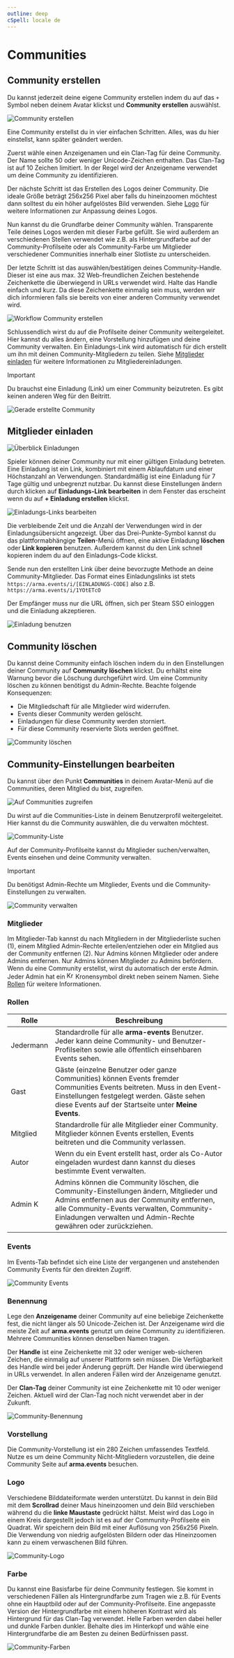 ```yaml
---
outline: deep
cSpell: locale de
---
```


# Communities

## Community erstellen

Du kannst jederzeit deine eigene Community erstellen indem du auf das `+` Symbol neben deinem Avatar klickst und **Community erstellen** auswählst.

![Community erstellen](../images/communities/create-community.webp "Community erstellen")

Eine Community erstellst du in vier einfachen Schritten. Alles, was du hier einstellst, kann später geändert werden.

Zuerst wähle einen Anzeigenamen und ein Clan-Tag für deine Community. Der Name sollte 50 oder weniger Unicode-Zeichen enthalten. Das Clan-Tag ist auf 10 Zeichen limitiert. In der Regel wird der Anzeigename verwendet um deine Community zu identifizieren.

Der nächste Schritt ist das Erstellen des Logos deiner Community. Die ideale Größe beträgt 256x256 Pixel aber falls du hineinzoomen möchtest dann solltest du ein höher aufgelöstes Bild verwenden. Siehe [Logo](#logo) für weitere Informationen zur Anpassung deines Logos.

Nun kannst du die Grundfarbe deiner Community wählen. Transparente Teile deines Logos werden mit dieser Farbe gefüllt. Sie wird außerdem an verschiedenen Stellen verwendet wie z.B. als Hintergrundfarbe auf der Community-Profilseite oder als Community-Farbe um Mitglieder verschiedener Communities innerhalb einer Slotliste zu unterscheiden.

Der letzte Schritt ist das auswählen/bestätigen deines Community-Handle. Dieser ist eine aus max. 32 Web-freundlichen Zeichen bestehende Zeichenkette die überwiegend in URLs verwendet wird. Halte das Handle einfach und kurz. Da diese Zeichenkette einmalig sein muss, werden wir dich informieren falls sie bereits von einer anderen Community verwendet wird.

![Workflow Community erstellen](../images/communities/create-community-workflow.webp "Workflow Community erstellen")

Schlussendlich wirst du auf die Profilseite deiner Community weitergeleitet. Hier kannst du alles ändern, eine Vorstellung hinzufügen und deine Community verwalten. Ein Einladungs-Link wird automatisch für dich erstellt um ihn mit deinen Community-Mitgliedern zu teilen. Siehe [Mitglieder einladen](#mitglieder-einladen) für weitere Informationen zu Mitgliedereinladungen.

> [!IMPORTANT]
> Du brauchst eine Einladung (Link) um einer Community beizutreten. Es gibt keinen anderen Weg für den Beitritt.

![Gerade erstellte Community](../images/communities/fresh-community.webp "Gerade erstellte Community")

## Mitglieder einladen

![Überblick Einladungen](../images/communities/invites-overview.webp "Überblick Einladungen")

Spieler können deiner Community nur mit einer gültigen Einladung betreten. Eine Einladung ist ein Link, kombiniert mit einem Ablaufdatum und einer Höchstanzahl an Verwendungen. Standardmäßig ist eine Einladung für 7 Tage gültig und unbegrenzt nutzbar. Du kannst diese Einstellungen ändern durch klicken auf **Einladungs-Link bearbeiten** in dem Fenster das erscheint wenn du auf **+ Einladung erstellen** klickst.

![Einladungs-Links bearbeiten](../images/communities/edit-invite-links.webp "Einladungs-Links bearbeiten")

Die verbleibende Zeit und die Anzahl der Verwendungen wird in der Einladungsübersicht angezeigt. Über das Drei-Punkte-Symbol kannst du das plattformabhängige **Teilen**-Menü öffnen, eine aktive Einladung **löschen** oder **Link kopieren** benutzen. Außerdem kannst du den Link schnell kopieren indem du auf den Einladungs-Code klickst.

Sende nun den erstellten Link über deine bevorzugte Methode an deine Community-Mitglieder. Das Format eines Einladungslinks ist stets `https://arma.events/i/[EINLADUNGS-CODE]` also z.B. `https://arma.events/i/1YOtETcO`

Der Empfänger muss nur die URL öffnen, sich per Steam SSO einloggen und die Einladung akzeptieren.

![Einladung benutzen](../images/communities/use-invite.webp "Einladung benutzen")

## Community löschen

Du kannst deine Community einfach löschen indem du in den Einstellungen deiner Community auf **Community löschen** klickst. Du erhältst eine Warnung bevor die Löschung durchgeführt wird. Um eine Community löschen zu können benötigst du Admin-Rechte. Beachte folgende Konsequenzen:

- Die Mitgliedschaft für alle Mitglieder wird widerrufen.
- Events dieser Community werden gelöscht.
- Einladungen für diese Community werden storniert.
- Für diese Community reservierte Slots werden geöffnet.

![Community löschen](../images/communities/delete-community.webp "Community löschen")

## Community-Einstellungen bearbeiten

Du kannst über den Punkt **Communities** in deinem Avatar-Menü auf die Communities, deren Mitglied du bist, zugreifen.

![Auf Communities zugreifen](../images/communities/access-communities.webp "Auf Communities zugreifen")

Du wirst auf die Communities-Liste in deinem Benutzerprofil weitergeleitet. Hier kannst du die Community auswählen, die du verwalten möchtest.

![Community-Liste](../images/communities/communities-list.webp "Community-Liste")

Auf der Community-Profilseite kannst du Mitglieder suchen/verwalten, Events einsehen und deine Community verwalten.

> [!IMPORTANT]
> Du benötigst Admin-Rechte um Mitglieder, Events und die Community-Einstellungen zu verwalten.

![Community verwalten](../images/communities/manage-community.webp "Community verwalten")

### Mitglieder

Im Mitglieder-Tab kannst du nach Mitgliedern in der Mitgliederliste suchen (1), einem Mitglied Admin-Rechte erteilen/entziehen oder ein Mitglied aus der Community entfernen (2). Nur Admins können Mitglieder oder andere Admins entfernen. Nur Admins können Mitglieder zu Admins befördern. Wenn du eine Community erstellst, wirst du automatisch der erste Admin. Jeder Admin hat ein <img src="../images/general/crown-text-color-2.svg" style="display:inline" width="16" height="16" alt="Krone"> Kronensymbol direkt neben seinem Namen. Siehe [Rollen](#rollen) für weitere Informationen.

### Rollen

| Rolle       | Beschreibung |
| -----       | ------------ |
| Jedermann   | Standardrolle für alle **arma-events** Benutzer. Jeder kann deine Community- und Benutzer-Profilseiten sowie alle öffentlich einsehbaren Events sehen. |
| Gast        | Gäste (einzelne Benutzer oder ganze Communities) können Events fremder Communities Events beitreten. Muss in den Event-Einstellungen festgelegt werden. Gäste sehen diese Events auf der Startseite unter **Meine Events**. |
| Mitglied    | Standardrolle für alle Mitglieder einer Community. Mitglieder können Events erstellen, Events beitreten und die Community verlassen. |
| Autor       | Wenn du ein Event erstellt hast, order als Co-Autor eingeladen wurdest dann kannst du dieses bestimmte Event verwalten. |
| Admin <img src="../images/general/crown-text-color-2.svg" style="display:inline" width="16" height="16" alt="Krone"> | Admins können die Community löschen, die Community-Einstellungen ändern, Mitglieder und Admins entfernen aus der Community entfernen, alle Community-Events verwalten, Community-Einladungen verwalten und Admin-Rechte gewähren oder zurückziehen. |

### Events

Im Events-Tab befindet sich eine Liste der vergangenen und anstehenden Community Events für den direkten Zugriff.

![Community Events](../images/communities/community-events.webp "Community Events")

### Benennung

Lege den **Anzeigename** deiner Community auf eine beliebige Zeichenkette fest, die nicht länger als 50 Unicode-Zeichen ist. Der Anzeigename wird die meiste Zeit auf **arma.events** genutzt um deine Community zu identifizieren. Mehrere Communities können denselben Namen tragen.

Der **Handle** ist eine Zeichenkette mit 32 oder weniger web-sicheren Zeichen, die einmalig auf unserer Plattform sein müssen. Die Verfügbarkeit des Handle wird bei jeder Änderung geprüft. Der Handle wird überwiegend in URLs verwendet. In allen anderen Fällen wird der Anzeigename genutzt.

Der **Clan-Tag** deiner Community ist eine Zeichenkette mit 10 oder weniger Zeichen. Aktuell wird der Clan-Tag noch nicht verwendet aber in der Zukunft.

![Community-Benennung](../images/communities/community-naming.webp "Community-Benennung")

### Vorstellung

Die Community-Vorstellung ist ein 280 Zeichen umfassendes Textfeld. Nutze es um deine Community Nicht-Mitgliedern vorzustellen, die deine Community Seite auf **arma.events** besuchen.

### Logo

Verschiedene Bilddateiformate werden unterstützt. Du kannst in dein Bild mit dem **Scrollrad** deiner Maus hineinzoomen und dein Bild verschieben während du die **linke Maustaste** gedrückt hältst. Meist wird das Logo in einem Kreis dargestellt jedoch ist es auf der Community-Profilseite ein Quadrat. Wir speichern dein Bild mit einer Auflösung von 256x256 Pixeln. Die Verwendung von niedrig aufgelösten Bildern oder das Hineinzoomen kann zu einem verwaschenen Bild führen.

![Community-Logo](../images/communities/community-logo.webp "Community-Logo")

### Farbe

Du kannst eine Basisfarbe für deine Community festlegen. Sie kommt in verschiedenen Fällen als Hintergrundfarbe zum Tragen wie z.B. für Events ohne ein Hauptbild oder auf der Community-Profilseite. Eine angepasste Version der Hintergrundfarbe mit einem höheren Kontrast wird als Hintergrund für das Clan-Tag verwendet. Helle Farben werden dabei heller und dunkle Farben dunkler. Behalte dies im Hinterkopf und wähle eine Hintergrundfarbe die am Besten zu deinen Bedürfnissen passt.

![Community-Farben](../images/communities/community-colors.webp "Community-Farben")
